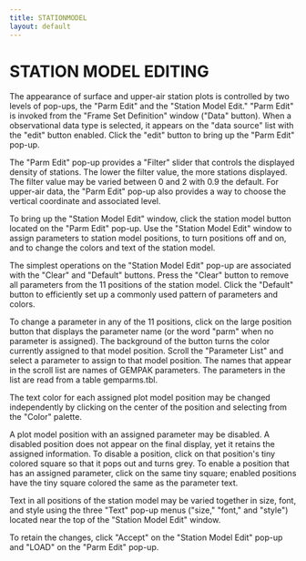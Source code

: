 ```yaml
---
title: STATIONMODEL
layout: default
---
```



# STATION MODEL EDITING


The appearance of surface and upper-air station plots is controlled by two 
levels of pop-ups, the "Parm Edit" and the "Station Model Edit."  "Parm Edit" 
is invoked from the "Frame Set Definition" window ("Data" button).  When a 
observational  data type is selected, it appears on the "data source" list 
with the "edit" button enabled.  Click the "edit" button to bring up the 
"Parm Edit" pop-up.

The "Parm Edit" pop-up provides a "Filter" slider that controls the displayed 
density of stations.  The lower the filter value, the more stations displayed.  
The filter value may be varied between 0 and 2 with 0.9 the default.  For 
upper-air data, the "Parm Edit" pop-up also provides a way to choose the 
vertical coordinate and associated level.

To bring up the "Station Model Edit" window, click the station model button 
located on the "Parm Edit" pop-up.  Use the "Station Model Edit" window to 
assign parameters to station model positions, to turn positions off and on, 
and to change the colors and text of the station model.

The simplest operations on the "Station Model Edit" pop-up are associated 
with the "Clear" and "Default" buttons.  Press the "Clear" button to remove 
all parameters from the 11 positions of the station model.  Click the "Default" 
button to efficiently set up a commonly used pattern of parameters and colors.

To change a parameter in any of the 11 positions, click on the large position 
button that displays the parameter name (or the word "parm" when no parameter 
is assigned).  The background of the button turns the color currently assigned 
to that model position.  Scroll the "Parameter List" and select a parameter to 
assign to that model position.  The names that appear in the scroll list are 
names of GEMPAK parameters.  The parameters in the list are read from a table 
gemparms.tbl.

The text color for each assigned plot model position may be changed 
independently by clicking on the center of the position and selecting from 
the "Color" palette.

A plot model position with an assigned parameter may be disabled.  A disabled 
position does not appear on the final display, yet it retains the assigned 
information.  To disable a position, click on that position's tiny colored 
square so that it pops out and turns grey.  To enable a position that has an 
assigned parameter, click on the same tiny square; enabled positions have the 
tiny square colored the same as the parameter text.

Text in all positions of the station model may be varied together in size, 
font, and style using the three "Text" pop-up menus ("size," "font," and 
"style") located near the top of the "Station Model Edit" window.

To retain the changes, click "Accept" on the "Station Model Edit" pop-up and 
"LOAD" on the "Parm Edit" pop-up.
